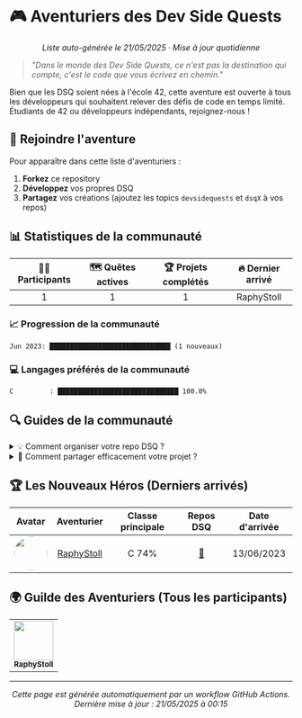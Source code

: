 # 🎮 Aventuriers des Dev Side Quests

<div align="center">
  
*Liste auto-générée le 21/05/2025 · Mise à jour quotidienne*

</div>

> _"Dans le monde des Dev Side Quests, ce n'est pas la destination qui compte, c'est le code que
> vous écrivez en chemin."_

Bien que les DSQ soient nées à l'école 42, cette aventure est ouverte à tous les développeurs qui
souhaitent relever des défis de code en temps limité. Étudiants de 42 ou développeurs indépendants,
rejoignez-nous !

## 🌟 Rejoindre l'aventure

Pour apparaître dans cette liste d'aventuriers :

1. **Forkez** ce repository
2. **Développez** vos propres DSQ
3. **Partagez** vos créations (ajoutez les topics `devsidequests` et `dsqX` à vos repos)

## 📊 Statistiques de la communauté

<div align="center">
  
| 🧙‍♂️ Participants | 🗺️ Quêtes actives | 🏆 Projets complétés | 🔥 Dernier arrivé |
|:----------------:|:---------------:|:--------------------:|:------------------:|
| 1 | 1 | 1 | RaphyStoll |
</div>

### 📈 Progression de la communauté

```
Jun 2023: ██████████████████████████████ (1 nouveaux)
```

### 💻 Langages préférés de la communauté

```
C         : ██████████████████████████████ 100.0%
```

## 🔍 Guides de la communauté

<details>
<summary>💡 Comment organiser votre repo DSQ ?</summary>

Nous recommandons la structure suivante :

```
votre-projet-dsq/
├── README.md       # Présentation de votre quête
├── DEVLOG.md       # Journal de développement
├── screenshots/    # Captures de votre projet
└── src/            # Votre code source
```

</details>

<details>
<summary>📣 Comment partager efficacement votre projet ?</summary>

1. Ajoutez des screenshots dans votre README
2. Documentez votre processus dans un DEVLOG
3. Expliquez vos choix techniques et les difficultés rencontrées
4. Ajoutez les topics GitHub appropriés : `devsidequests`, `dsq1`, etc.

</details>

## 🏆 Les Nouveaux Héros (Derniers arrivés)

|                                                     Avatar                                                      |                   Aventurier                    | Classe principale |                     Repos DSQ                     | Date d'arrivée |
| :-------------------------------------------------------------------------------------------------------------: | :---------------------------------------------: | :---------------: | :-----------------------------------------------: | :------------: |
| <img src="https://avatars.githubusercontent.com/u/136492536?v=4" width="60" height="60" style="border-radius:50%" /> | [RaphyStoll](https://github.com/RaphyStoll) | C 74% | [🔗](https://github.com/RaphyStoll/devSideQuests) | 13/06/2023 |

## 🌍 Guilde des Aventuriers (Tous les participants)

<div align="center">
<table>
  <tr>
    <td align="center">
      <a href="https://github.com/RaphyStoll">
        <img src="https://avatars.githubusercontent.com/u/136492536?v=4" width="70" /><br />
        <sub><b>RaphyStoll</b></sub>
      </a>
    </td>
  </tr>
</table>
</div>

---
<div align="center">

*Cette page est générée automatiquement par un workflow GitHub Actions.*  
*Dernière mise à jour : 21/05/2025 à 00:15*

</div>
